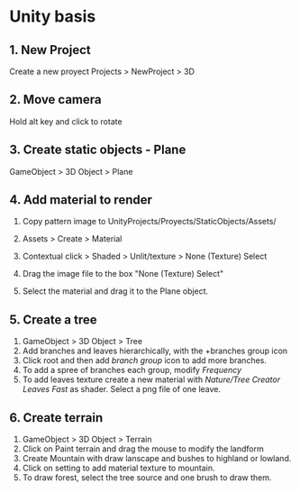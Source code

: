# Unity basis

## 1. New Project

Create a new proyect Projects > NewProject > 3D

## 2. Move camera

Hold alt key and click to rotate

## 3. Create static objects - Plane

GameObject > 3D Object > Plane

## 4. Add material to render

1. Copy pattern image to UnityProjects/Proyects/StaticObjects/Assets/

2. Assets > Create > Material

3. Contextual click > Shaded > Unlit/texture > None (Texture) Select

4. Drag the image file to the box "None (Texture) Select"

5. Select the material and drag it to the Plane object.

## 5. Create a tree

1. GameObject > 3D Object > Tree
2. Add branches and leaves hierarchically, with the +branches group icon 
3. Click root and then add *branch group* icon to add more branches.
4. To add a spree of branches each group, modify *Frequency*
5. To add leaves texture create a new material with *Nature/Tree Creator Leaves Fast* as shader. Select a png file of one leave. 

## 6. Create terrain

1. GameObject > 3D Object > Terrain
2. Click on Paint terrain and drag the mouse to modify the landform
3. Create Mountain with draw lanscape and bushes to highland or lowland.
4. Click on setting to add material texture to mountain.
5. To draw forest, select the tree source and one brush to draw them.



